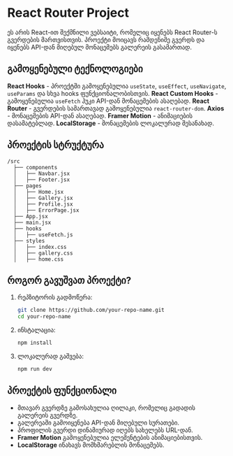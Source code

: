 
# React Router Project

ეს არის React-ით შექმნილი ვებსაიტი, რომელიც იყენებს React Router-ს გვერდების მართვისთვის. პროექტი მოიცავს რამდენიმე გვერდს და იყენებს API-დან მიღებულ მონაცემებს გალერეის გასამართად.

## გამოყენებული ტექნოლოგიები
**React Hooks** - პროექტში გამოყენებულია `useState`, `useEffect`, `useNavigate`, `useParams` და სხვა hooks ფუნქციონალობისთვის.
**React Custom Hooks** - გამოყენებულია `useFetch` ჰუკი API-დან მონაცემების ასაღებად.
**React Router** - გვერდების სამართავად გამოყენებულია `react-router-dom`.
**Axios** - მონაცემების API-დან ასაღებად.
**Framer Motion** - ანიმაციების დასამატებლად.
**LocalStorage** - მონაცემების ლოკალურად შესანახად.

## პროექტის სტრუქტურა
```
/src
  ├── components
  │   ├── Navbar.jsx
  │   ├── Footer.jsx
  ├── pages
  │   ├── Home.jsx
  │   ├── Gallery.jsx
  │   ├── Profile.jsx
  │   ├── ErrorPage.jsx
  ├── App.jsx
  ├── main.jsx
  ├── hooks
  │   ├── useFetch.js
  ├── styles
  │   ├── index.css
  │   ├── gallery.css
  │   ├── home.css
```

## როგორ გავუშვათ პროექტი?
1. რეპზიტორის გადმოწერა:  
   ```sh
   git clone https://github.com/your-repo-name.git
   cd your-repo-name
   ```
2. ინსტალაცია:  
   ```sh
   npm install
   ```
3. ლოკალურად გაშვება:  
   ```sh
   npm run dev
   ```

## პროექტის ფუნქციონალი
- მთავარ გვერდზე გამოსახულია ღილაკი, რომელიც გადადის გალერეის გვერდზე.
- გალერეაში გამოიყენება API-დან მიღებული სურათები.
- პროფილის გვერდი დინამიურად იღებს სახელებს URL-დან.
- **Framer Motion** გამოყენებულია ელემენტების ანიმაციებისთვის.
- **LocalStorage** ინახავს მომხმარებლის მონაცემებს.

